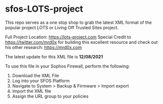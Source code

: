 # sfos-LOTS-project

This repo serves as a one stop shop to grab the latest XML format of the popular project LOTS or Living Off Trusted Sites project.

Full Project Location: https://lots-project.com
Special Credit to https://twitter.com/mrd0x for building this excellent resource and check out his other research: https://mrd0x.com

The latest update for this XML file is **12/08/2021**

To use this file in your Sophos Firewall, perform the following:

1) Download the XML File
2) Log into your SFOS Platform
3) Navigate to System > Backup & Firmware > Import export
4) Import the XML file 
5) Assign the URL group to your policies

